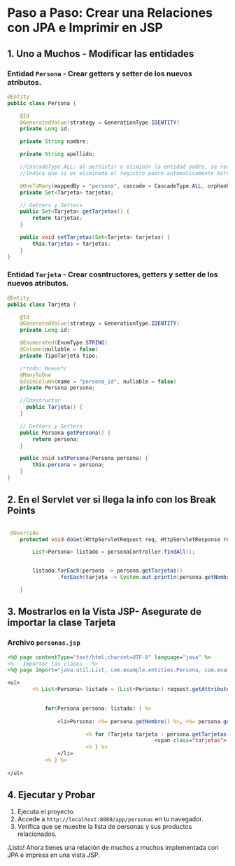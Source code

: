 # Paso a Paso: Crear una Relaciones con JPA e Imprimir en JSP

## 1. Uno a Muchos -  Modificar las entidades

### Entidad `Persona` - Crear getters y setter de los nuevos atributos.

```java
@Entity
public class Persona {

    @Id
    @GeneratedValue(strategy = GenerationType.IDENTITY)
    private Long id;

    private String nombre;

    private String apellido;

    //CascadeType.ALL: al persistir o eliminar la entidad padre, se realizarán automáticamente las mismas operaciones en las entidades hijas asociadas.
    //Indica que si es eliminada el registro padre automaticamente borrara el registro hijo

    @OneToMany(mappedBy = "persona", cascade = CascadeType.ALL, orphanRemoval = true, fetch = FetchType.EAGER)
    private Set<Tarjeta> tarjetas;

    // Getters y Setters
    public Set<Tarjeta> getTarjetas() {
        return tarjetas;
    }

    public void setTarjetas(Set<Tarjeta> tarjetas) {
        this.tarjetas = tarjetas;
    }
}
```


### Entidad `Tarjeta` - Crear cosntructores, getters y setter de los nuevos atributos.

```java
@Entity
public class Tarjeta {

    @Id
    @GeneratedValue(strategy = GenerationType.IDENTITY)
    private Long id;

    @Enumerated(EnumType.STRING)
    @Column(nullable = false)
    private TipoTarjeta tipo;

    /*todo: Nuevo*/
    @ManyToOne
    @JoinColumn(name = "persona_id", nullable = false)
    private Persona persona;

    //Constructor
      public Tarjeta() {
    }

    // Getters y Setters
    public Persona getPersona() {
        return persona;
    }

    public void setPersona(Persona persona) {
        this.persona = persona;
    }
}
```

## 2. En el Servlet ver si llega la info con los Break Points

```java

 @Override
    protected void doGet(HttpServletRequest req, HttpServletResponse resp) throws ServletException, IOException {

        List<Persona> listado = personaController.findAll();


        listado.forEach(persona -> persona.getTarjetas()
                .forEach(tarjeta -> System.out.println(persona.getNombre() + " tiene una tarjeta de tipo: " + tarjeta.getTipo())));

    }
```

## 3. Mostrarlos en la Vista JSP- Asegurate de importar la clase Tarjeta

### Archivo `personas.jsp` 

```jsp
<%@ page contentType="text/html;charset=UTF-8" language="java" %>
<%-- Importar las clases --%>
<%@ page import="java.util.List, com.example.entities.Persona, com.example.entities.Producto, , com.example.entities.Tarjeta" %>

<ul>
        <% List<Persona> listado = (List<Persona>) request.getAttribute("listado");

            
            for(Persona persona: listado) { %>
                
                <li>Persona: <%= persona.getNombre() %>, <%= persona.getApellido() %>, Productos: 

                         <% for (Tarjeta tarjeta : persona.getTarjetas()) { %>
                                               <span class="tarjetas"> <%= tarjeta.getTipo() %>, </span>
                         <% } %>
                </li>
            <% } %>  
            
</ul>
```

## 4. Ejecutar y Probar

1. Ejecuta el proyecto.
2. Accede a `http://localhost:8080/app/personas` en tu navegador.
3. Verifica que se muestre la lista de personas y sus productos relacionados.

¡Listo! Ahora tienes una relación de muchos a muchos implementada con JPA e impresa en una vista JSP.
